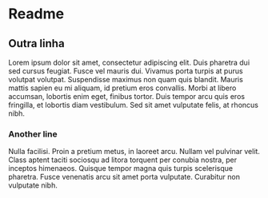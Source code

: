 # Readme

## Outra linha

Lorem ipsum dolor sit amet, consectetur adipiscing elit. Duis pharetra dui sed cursus feugiat. Fusce vel mauris dui. Vivamus porta turpis at purus volutpat volutpat. Suspendisse maximus non quam quis blandit. Mauris mattis sapien eu mi aliquam, id pretium eros convallis. Morbi at libero accumsan, lobortis enim eget, finibus tortor. Duis tempor arcu quis eros fringilla, et lobortis diam vestibulum. Sed sit amet vulputate felis, at rhoncus nibh.

### Another line

Nulla facilisi. Proin a pretium metus, in laoreet arcu. Nullam vel pulvinar velit. Class aptent taciti sociosqu ad litora torquent per conubia nostra, per inceptos himenaeos. Quisque tempor magna quis turpis scelerisque pharetra. Fusce venenatis arcu sit amet porta vulputate. Curabitur non vulputate nibh.
